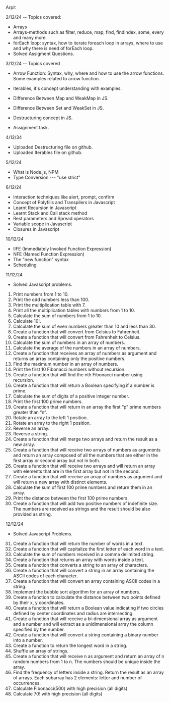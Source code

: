 Arpit

2/12/24 -- Topics covered:
* Arrays
* Arrays-methods such as filter, reduce, map, find, findIndex, some, every and many more.
* forEach loop: syntax, how to iterate foreach loop in arrays, where to use and why there is need of forEach loop.
* Solved Assigment Questions.


3/12/24 -- Topics covered

* Arrow Function: Syntax, why, where and how to use the arrow functions. Some examples related to arrow function.
* Iterables, it's concept understanding with examples.
* Difference Between Map and WeakMap in JS.
* Difference Between Set and WeakSet in JS.

* Destructuring concept in JS.
* Assignment task.

4/12/34

* Uploaded Destructuring file on github.
* Uploaded Iterables file on github.


5/12/24

* What is Node.js, NPM
* Type Conversion --- "use strict"


6/12/24

* Interaction techniques like alert, prompt, confirm
* Concept of Polyfills and Transpilers in Javascript
* Learnt Recursion in Javascript
* Learnt Stack and Call stack method
* Rest parameters and Spread operators
* Variable scope in Javascript
* Closures in Javascript

10/12/24
* IIFE (Immediately Invoked Function Expression)
* NFE (Named Function Expression)
* The "new function" syntax
* Scheduling

11/12/24
* Solved Javascript problems.
1. Print numbers from 1 to 10.
2. Print the odd numbers less than 100.
3. Print the multiplication table with 7.
4. Print all the multiplication tables with numbers from 1 to 10.
5. Calculate the sum of numbers from 1 to 10.
6. Calculate 10!.
7. Calculate the sum of even numbers greater than 10 and less than 30.
8. Create a function that will convert from Celsius to Fahrenheit.
9. Create a function that will convert from Fahrenheit to Celsius.
10. Calculate the sum of numbers in an array of numbers.
11. Calculate the average of the numbers in an array of numbers.
12. Create a function that receives an array of numbers as argument and returns an array containing only the positive numbers.
13. Find the maximum number in an array of numbers.
14. Print the first 10 Fibonacci numbers without recursion.
15. Create a function that will find the nth Fibonacci number using recursion.
16. Create a function that will return a Boolean specifying if a number is prime.
17. Calculate the sum of digits of a positive integer number.
18. Print the first 100 prime numbers.
19. Create a function that will return in an array the first “p” prime numbers greater than “n”.
20. Rotate an array to the left 1 position.
21. Rotate an array to the right 1 position.
22. Reverse an array.
23. Reverse a string.
24. Create a function that will merge two arrays and return the result as a new array.
25. Create a function that will receive two arrays of numbers as arguments and return an array composed of all the numbers that are either in the first array or second array but not in both.
26. Create a function that will receive two arrays and will return an array with elements that are in the first array but not in the second.
27. Create a function that will receive an array of numbers as argument and will return a new array with distinct elements.
28. Calculate the sum of first 100 prime numbers and return them in an array.
29. Print the distance between the first 100 prime numbers.
30. Create a function that will add two positive numbers of indefinite size. The numbers are received as strings and the result should be also provided as string.

12/12/24 
*  Solved Javascript Problems.
31. Create a function that will return the number of words in a text.
32. Create a function that will capitalize the first letter of each word in a text.
33. Calculate the sum of numbers received in a comma delimited string.
34. Create a function that returns an array with words inside a text.
36. Create a function that converts a string to an array of characters.
37. Create a function that will convert a string in an array containing the ASCII codes of each character.
38. Create a function that will convert an array containing ASCII codes in a string.
40. Implement the bubble sort algorithm for an array of numbers.
41. Create a function to calculate the distance between two points defined by their x, y coordinates.
42. Create a function that will return a Boolean value indicating if two circles defined by center coordinates and radius are intersecting.
43. Create a function that will receive a bi-dimensional array as argument and a number and will extract as a unidimensional array the column specified by the number.
44. Create a function that will convert a string containing a binary number into a number.
48. Create a function to return the longest word in a string.
49. Shuffle an array of strings.
50. Create a function that will receive n as argument and return an array of n random numbers from 1 to n. The numbers should be unique inside the array.
51. Find the frequency of letters inside a string. Return the result as an array of arrays. Each subarray has 2 elements: letter and number of occurrences.
52. Calculate Fibonacci(500) with high precision (all digits)
53. Calculate 70! with high precision (all digits)